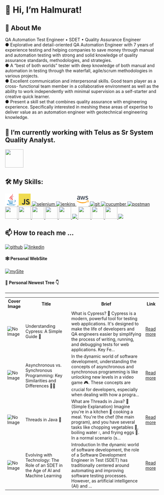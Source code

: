 
<!---
Halmurat-Uyghur/Halmurat-Uyghur is a ✨ special ✨ repository because its `README.md` (this file) appears on your GitHub profile.
You can click the Preview link to take a look at your changes.
--->

# 👋 Hi, I’m Halmurat!

## 👀 About Me

QA Automation Test Engineer • SDET • Quality Assurance Engineer
<br>
● Explorative and detail-oriented QA Automation Engineer with 7 years of experience testing and helping companies to
save money through manual and automation testing with strong and solid knowledge of quality assurance standards,
methodologies, and strategies.
<br>
● A “best of both worlds” tester with deep knowledge of both manual and automation in testing through the waterfall,
agile/scrum methodologies in various projects.
<br>
● Excellent communication and interpersonal skills. Good team player as a cross- functional team member in a
collaborative environment as well as the ability to work independently with minimal supervision as a self-starter and
creative quick learner.
<br>
● Present a skill set that combines quality assurance with engineering experience. Specifically interested in meshing
these areas of expertise to deliver value as an automation engineer with geotechnical engineering knowledge.

## 🌱 I’m currently working with Telus as Sr System Quality Analyst.

<a href="https://www.telus.com/en/" target="_blank" rel="noreferrer"> <img src="https://www.canadanevada.org/wp-content/uploads/2017/02/telus-logo.jpg" width="60" height="60" /> </a>

## 🛠 My Skills:

<p align="left"> 
</p>
<p align="left"> 
  <a href="https://www.java.com" target="_blank" rel="noreferrer"> 
    <img src="https://raw.githubusercontent.com/devicons/devicon/master/icons/java/java-original.svg" alt="java" width="40" height="40"/> 
  </a> 
  <a href="https://developer.mozilla.org/en-US/docs/Web/JavaScript" target="_blank" rel="noreferrer"> 
    <img src="https://raw.githubusercontent.com/devicons/devicon/master/icons/javascript/javascript-original.svg" alt="javascript" width="40" height="40"/> 
  </a> 
  <a href="https://www.selenium.dev" target="_blank" rel="noreferrer"> 
    <img src="https://raw.githubusercontent.com/detain/svg-logos/780f25886640cef088af994181646db2f6b1a3f8/svg/selenium-logo.svg" alt="selenium" width="40" height="40"/> 
  </a>  
  <a href="https://www.jenkins.io" target="_blank" rel="noreferrer"> 
    <img src="https://www.vectorlogo.zone/logos/jenkins/jenkins-icon.svg" alt="jenkins" width="40" height="40"/> 
  </a>  
  <a href="https://aws.amazon.com" target="_blank" rel="noreferrer"> 
    <img src="https://raw.githubusercontent.com/devicons/devicon/master/icons/amazonwebservices/amazonwebservices-original-wordmark.svg" alt="aws" width="40" height="40"/> 
  </a> 
  <a href="https://git-scm.com/" target="_blank" rel="noreferrer"> 
    <img src="https://www.vectorlogo.zone/logos/git-scm/git-scm-icon.svg" alt="git" width="40" height="40"/> 
  </a>
  <a href="https://cucumber.io/" target="_blank" rel="noreferrer"> 
    <img src="https://cdn.jsdelivr.net/gh/devicons/devicon/icons/cucumber/cucumber-plain.svg" alt="cucumber" width="40" height="40"/> 
  </a> 
      <a href="https://www.postman.com/" target="_blank" rel="noreferrer"> 
        <img src="https://www.vectorlogo.zone/logos/getpostman/getpostman-icon.svg" alt="postman" width="40" height="40"/> 
      </a>  
      <a href="https://www.linux.org/" target="_blank" rel="noreferrer">
        <img src="https://cdn.jsdelivr.net/gh/devicons/devicon/icons/linux/linux-original.svg" width="40" height="40"/>
      </a>
      <a href="https://www.docker.com/" target="_blank" rel="noreferrer">
        <img src="https://cdn.jsdelivr.net/gh/devicons/devicon/icons/docker/docker-original.svg" width="40" height="40" />
      </a>
      <a href="https://www.git-scm.com/" target="_blank" rel="noreferrer">
        <img src="https://cdn.jsdelivr.net/gh/devicons/devicon/icons/git/git-original.svg" width="40" height="40"/> 
      </a>
    <a href="https://www.atlassian.com/" target="_blank" rel="noreferrer">   
       <img src="https://cdn.jsdelivr.net/gh/devicons/devicon/icons/jira/jira-original-wordmark.svg" width="40" height="40"/> 
    </a>
    <a href="https://www.spring.io/" target="_blank" rel="noreferrer">
        <img src="https://cdn.jsdelivr.net/gh/devicons/devicon/icons/spring/spring-original-wordmark.svg" width="40" height="40"/>
    </a>
    <a href="https://hibernate.org/" target="_blank" rel="noreferrer">
        <img src="https://www.vectorlogo.zone/logos/hibernate/hibernate-ar21.svg" height="40" /> 
    </a>
    <a href="https://www.jquery.com/" target="_blank" rel="noreferrer">
        <img src="https://cdn.jsdelivr.net/gh/devicons/devicon/icons/jquery/jquery-original-wordmark.svg" width="40" height="40" />
    </a>
    <a href="https://tomcat.apache.org/" target="_blank" rel="noreferrer">
        <img src="https://cdn.jsdelivr.net/gh/devicons/devicon/icons/tomcat/tomcat-original-wordmark.svg" width="40" height="40" />
    </a>
    <a href="https://www.oracle.com/" target="_blank" rel="noreferrer">
        <img src="https://cdn.jsdelivr.net/gh/devicons/devicon/icons/oracle/oracle-original.svg" width="40" height="40" />
    </a> 
    <a href="https://www.postgresql.org/" target="_blank" rel="noreferrer">
        <img src="https://www.vectorlogo.zone/logos/postgresql/postgresql-ar21.svg" height="40" />
    </a> 
</p>


## 📫 How to reach me ...

[<img src='https://github.githubassets.com/assets/GitHub-Mark-ea2971cee799.png' alt='github' height='40'>](https://github.com/Halmurat-Uyghur)
[<img src='https://upload.wikimedia.org/wikipedia/commons/thumb/c/ca/LinkedIn_logo_initials.png/800px-LinkedIn_logo_initials.png' alt='linkedin' height='40'>](https://www.linkedin.com/in/halmurat-tahir/)




#### 🕸 Personal WebSite
[<img src='https://toppng.com/uploads/preview/web-png-jpg-transparent-stock-website-icon-blue-11563644926reanjnmk6x.png' alt='mySite' height='40'>](https://www.halmurattahir.com/)  


#### 🌳 Personal Newest Tree 👇

---

<!-- BLOG:START -->
<table>
<tr><th>Cover Image</th><th>Title</th><th>Brief</th><th>Link</th></tr>
<tr>
            <td><img src="https://cdn.hashnode.com/res/hashnode/image/upload/v1706076020788/ef1770f0-e886-41a3-a868-5bdf6bd26f62.png" alt="No Image" style="max-width:100px; max-height:100px;"></td>
            <td>Understanding Cypress: A Simple Guide 🌳</td>
            <td>What is Cypress? 🤔
Cypress is a modern, powerful tool for testing web applications. It's designed to make the life of developers and QA engineers easier by simplifying the process of writing, running, and debugging tests for web applications.
Key Fe...</td>
            <td><a href="https://www.halmurattahir.com/understanding-cypress-a-simple-guide">Read more</a></td>
        </tr>
<tr>
            <td><img src="https://cdn.hashnode.com/res/hashnode/image/upload/v1706070355147/ca8b1b92-7232-4e3e-a2a1-0bcb555a8470.png" alt="No Image" style="max-width:100px; max-height:100px;"></td>
            <td>Asynchronous vs. Synchronous Programming: Key Similarities and Differences 🚀🤖</td>
            <td>In the dynamic world of software development, understanding the concepts of asynchronous and synchronous programming is like unlocking new levels in a video game 🎮. These concepts are crucial for developers, especially when dealing with how a progra...</td>
            <td><a href="https://www.halmurattahir.com/asynchronous-vs-synchronous-programming-key-similarities-and-differences">Read more</a></td>
        </tr>
<tr>
            <td><img src="https://cdn.hashnode.com/res/hashnode/image/upload/v1706069690280/7809eaa3-4c7a-4df4-a121-3d2ba5bed430.png" alt="No Image" style="max-width:100px; max-height:100px;"></td>
            <td>Threads in Java 🧶</td>
            <td>What are Threads in Java? 🧵 (Simple Explanation)
Imagine you're in a kitchen 🍳 cooking a meal. You're the chef (the main program), and you have several tasks like chopping vegetables 🥕, boiling water 💧, and frying eggs 🍳. In a normal scenario (s...</td>
            <td><a href="https://www.halmurattahir.com/threads-in-java">Read more</a></td>
        </tr>
<tr>
            <td><img src="URL_of_default_image" alt="No Image" style="max-width:100px; max-height:100px;"></td>
            <td>Evolving with Technology: The Role of an SDET in the Age of AI and Machine Learning</td>
            <td>Introduction
In the dynamic world of software development, the role of a Software Development Engineer in Test (SDET) has traditionally centered around automating and improving software testing processes. However, as artificial intelligence (AI) and ...</td>
            <td><a href="https://www.halmurattahir.com/evolving-with-technology-the-role-of-an-sdet-in-the-age-of-ai-and-machine-learning">Read more</a></td>
        </tr>
</table>

<!-- BLOG:END -->